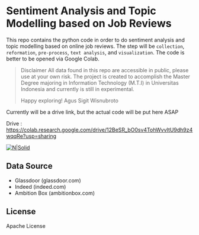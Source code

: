 # Sentiment Analysis and Topic Modelling based on Job Reviews

This repo contains the python code in order to do sentiment analysis and topic modelling based on online job reviews. The step will be `collection`, `reformation`, `pre-process`, `text analysis`, and  `visualization`. The code is better to be opened via Google Colab. 

> Disclaimer
> All data found in this repo are accessible in public, please use at your own risk. 
> The project is created to accomplish the Master Degree majoring in Information Technology (M.T.I) in Universitas Indonesia and currently is still in experimental.
>
> Happy exploring!
> Agus Sigit Wisnubroto

Currently will be a drive link, but the actual code will be put here ASAP 

Drive : https://colab.research.google.com/drive/12BeSR_bO0sv4TohWvvItU9dh9z4wqqRe?usp=sharing

[![N|Solid](https://www.python.org/static/community_logos/python-powered-w-100x40.png)](www.python.org)

## Data Source
- Glassdoor (glassdoor.com)
- Indeed (indeed.com)
- Ambition Box (ambitionbox.com)

## License
Apache License
